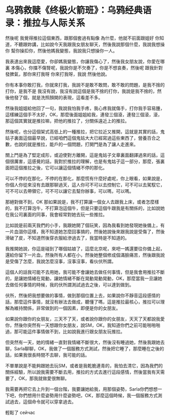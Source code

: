 # 乌鸦救赎《终极火箭班》：乌鸦经典语录：推拉与人际关系

然後呢 我覺得推拉這個東西，跟那個套過有點像 為什麼，他就不前面跟姐好 你知道，不聽跟妳講，比如說今天我跟我女朋友聊天，然後我說那個什麼，我說我想操你 幫你操扣你，然後他媽我變態，我說我只想操你一人。

我表達出來我這麼愛，你卻媽我變態，你讓我傷心了，然後我女朋友說，你愛在哪裏 本傷心，你擋不傷腎呢，我說你是不欠奏了，你是不想哀奏，然後呢 跟我針對發脾氣，那你來打我呀 你來打我呀，我說 然後他說。

你有本事你敢打我，你就來打我，我說不是敢不敢問，敢不敢的問題，是我不捨的打你，是我不是 我沒有說，我沒有說這個是我不捨的打你，我說是我不捨的，然後他發了個，就是洗照顏開的表現，這看差不多。

然後我姐姐給他回了一句，我說我怕我手疼，我心疼我就傷手，打你我手容易腫，這樣練這個手不太好，OK，那麼後面姐姐給我，連發三個滾，連發三個滾，滾，那這個其實就是推拉嘛，把他的推拉了，分關係遠近上的推拉。

然後呢，也分這個架式高低上的一種推拉，把它拉近又推開，這就是其實的話，鬼姑子裏面這個最早說，已經咱們這個鬼姑大大已經寫過這些東西了，營養百合之數，也說的就是推拉，能戶的一個問題，打開門是為了讓人走進來。

關上門是為了堅定成形，或迫使對方離開，這是鬼姑子文章裏面翻譯過來的話，這個很厲害，這感覺的話，我對於推拉的理解，也是有鬼姑子這一部分，那麼，張裏面把這個推拉之後，它可以讓這個情緒不停的那化。

可以不停的在那化，不停的在那化，那麼慌有什麼好處呢，你上眼看，如果說是，你個人你從來沒有去跟那聊過天，這人你可不可以去控制它，可不可以去駕馭它，可不可以去帶領它，可不可以讓它去幫你辦事，可以嗎，可以嗎。

那絕對做不到，OK 那如果說是，我不打算讓一個女人去跟我上床，或者怎麼樣的，我不打算泡牛，不打算泡這個牛，但是只要這個牛跟我是有關係的，比如說她在我公司裏面的同事，我會經常對她去玩一些推拉。

比如說是前兩天我們的小手，我跟她開了個玩笑，因為我看到她發現她後備上，有一片血涸你這樣，我不知道她怎麼回事搞的，然後她說後來跟我說是受傷了，然後滑破了皮，不知道然後穿衣服給滲過去了，我當時是不知道的。

我推開她說，你這是碰到了哪個姑娘了，這麼北京呢，來吧一媽還要往你備上起，還給你留下一片血，然後所有人都在小，然後她整個修成個滿臉痛苦，然後跟我說是受傷了怎麼，我說怎麼沒事，沒事沒事，看伙伏所謂。

這個人的話我可能不去用她，我可能不會讓她去做任何事情，但是我會用推拉不斷的，是讓她情緒在晃動，讓她情緒不斷在晃動晃動晃動，OK，那麼當我一旦讓她去做任何事情的時候，我的伏所謂測試過去之後，可以達到做到。

伏所，然後把我想要做的事情，做到那個位置上去，如果說你不靜音這段感情的話，那麼這件事情，就沒有辦法去做成，聽懂了嗎，這是推拉最核心，推拉可以理解為維持關係，非常做到的一個因素，即便是你的女朋友。

如果說你跟你的女朋友，三天不了天，或者說你跟你的女朋友，天天了天都說我愛你，然後你突然有一天想跟你女朋友，說SM，OK，我知道你們之前可能啪啪啪過，那可能這件事情做不到，比如說我進行跟女朋友玩推拉。

但突然有一天，她的情緒一直對我情緒不斷很大，然後沒有睡過她，然後我跟她去聊，Sarla聊聊，OK，我做了一個服務方式測試，然後把它睡了，那麼睡在之後的話，如果我很長時間不去聊，我可能的話。

不單單說是不能夠跟她去玩SM，或者是我乾脆連青的，我怕去清它，因為我們的關係經驗，所以說我需要不斷去用，推拉的方式去進行這段感情，然後當我有天需要了，OK，那我就做愛很無聊。

我需要再把它去上升到一個台階，我要讓她給我，用那個姿勢，Sarla你們想想一下吧，你們想用什麼姿勢用什麼姿勢吧，OK，那麼這個時候，我一個服務方式測試過去，這個命令就可以穿拿過去。

輕鬆了 сейчас